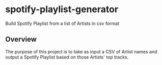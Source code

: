 # spotify-playlist-generator
Build Spotify Playlist from a list of Artists in csv format

## Overview
The purpose of this project is to take as input a CSV of Artist names and output a Spotify Playlist based on those Artists' top tracks.
